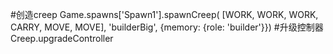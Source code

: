 #创造creep
Game.spawns['Spawn1'].spawnCreep( [WORK, WORK, WORK, CARRY, MOVE, MOVE], 'builderBig', {memory: {role: 'builder'}})
#升级控制器
Creep.upgradeController
